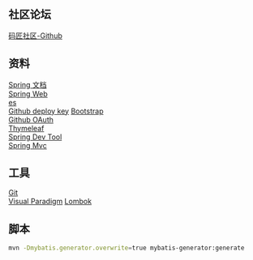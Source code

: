 ## 社区论坛  
[码匠社区-Github](https://github.com/codedrinker/community)  

## 资料  
[Spring 文档](https://spring.io/)  
[Spring Web](https://spring.io/guides/gs/serving-web-content/)  
[es](https://elasticsearch.cn/)  
[Github deploy key](https://developer.github.com/v3/guides/managing-deploy-keys/#deploy-keys)
[Bootstrap](https://v3.bootcss.com/)  
[Github OAuth](https://developer.github.com/apps/building-github-apps/creating-a-github-app/)  
[Thymeleaf](https://www.thymeleaf.org/doc/tutorials/3.0/usingthymeleaf.html#setting-attribute-values)  
[Spring Dev Tool](https://docs.spring.io/spring-boot/docs/2.0.0.RC1/reference/htmlsingle/#using-boot-devtools)  
[Spring Mvc](https://docs.spring.io/spring/docs/5.0.3.RELEASE/spring-framework-reference/web.html#mvc-handlermapping-interceptor)  

## 工具  
[Git](https://git-scm.com/)  
[Visual Paradigm](https://www.visual-paradigm.com)
[Lombok](https://projectlombok.org/)

## 脚本
```bash
mvn -Dmybatis.generator.overwrite=true mybatis-generator:generate
```